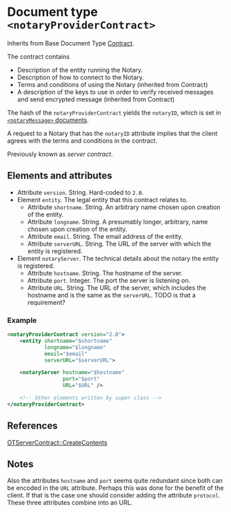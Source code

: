# Document type `<notaryProviderContract>`

Inherits from Base Document Type [Contract](contract.md).

The contract contains

* Description of the entity running the Notary.
* Description of how to connect to the Notary.
* Terms and conditions of using the Notary (inherited from Contract)
* A description of the keys to use in order to verify received messages and send
  encrypted message (inherited from Contract)

The hash of the `notaryProviderContract` yields the `notaryID`, which is set in
[`<notaryMessage>` documents](notaryMessage.md).

A request to a Notary that has the `notaryID` attribute implies that the client
agrees with the terms and conditions in the contract.

Previously known as _server contract_.

## Elements and attributes

* Attribute `version`. String. Hard-coded to `2.0`.
* Element `entity`. The legal entity that this contract relates to.
  * Attribute `shortname`. String. An arbitrary name chosen upon creation of the
    entity.
  * Attribute `longname`. String. A presumably longer, arbitrary, name chosen
    upon creation of the entity.
  * Attribute `email`. String. The email address of the entity.
  * Attribute `serverURL`. String. The URL of the server with which the entity
    is registered.
* Element `notaryServer`. The technical details about the notary the entity is
  registered.
  * Attribute `hostname`. String. The hostname of the server.
  * Attribute `port`. Integer. The port the server is listening on.
  * Attribute `URL`. String. The URL of the server, which includes the hostname
    and is the same as the `serverURL`. TODO is that a requirement?

### Example
```xml
<notaryProviderContract version="2.0">
    <entity shortname="$shortname"
            longname="$longname"
            email="$email"
            serverURL="$serverURL">

    <notaryServer hostname="$hostname"
                  port="$port"
                  URL="$URL" />

    <!-- Other elements written by super class -->
</notaryProviderContract>
```

## References

[OTServerContract::CreateContents](https://github.com/Open-Transactions/opentxs/blob/7cf2be697c5dc4e06cd95d77787373c9285ecce3/src/core/OTServerContract.cpp#L204)

## Notes

Also the attributes `hostname` and `port` seems quite redundant since both can
be encoded in the `URL` attribute. Perhaps this was done for the benefit of the
client. If that is the case one should consider adding the attribute
`protocol`. These three attributes combine into an URL.
